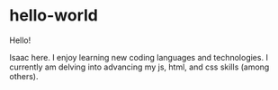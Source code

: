 # hello-world

Hello!

Isaac here. I enjoy learning new coding languages and technologies.
I currently am delving into advancing my js, html, and css skills (among others).
